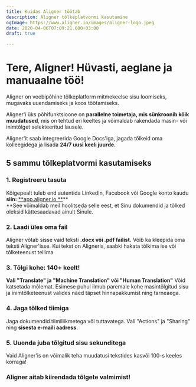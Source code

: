 ```yaml
---
title: Kuidas Aligner töötab
description: Aligner tõlkeplatvormi kasutamine
ogImage: https://www.aligner.io/images/aligner-logo.jpeg
date: 2020-04-06T07:09:21.000+03:00
draft: true

---
```

# Tere, Aligner! Hüvasti, aeglane ja manuaalne töö!

Aligner on veebipõhine tõlkeplatform mitmekeelse sisu loomiseks, mugavaks uuendamiseks ja koos töötamiseks. 

Aligner'i üks põhifunktsioone on **parallelne toimetaja, mis sünkroonib kõik muudatused**, mis on tehtud eri keeltes ja võimaldab rakendada masin- või inimtõlget selekteeritud lausele. 

Aligner'it saab integreerida Google Docs'iga, jagada tõlkeid oma kolleegidega ja lisada **24/7 uusi keeli juurde.**

## 5 sammu tõlkeplatvormi kasutamiseks

### **1. Registreeru tasuta** 

Kõigepealt tuleb end autentida LinkedIn, Facebook või Google konto kaudu **siin:** [**app.aligner.io **](https://app.aligner.io/)**  
**See võimaldab meil hoolitseda selle eest, et Sinu dokumendid ja tõlked oleksid kättesaadavad ainult Sinule.

### **2. Laadi üles oma fail**

Aligner võtab sisse vaid teksti **.docx või .pdf failist.** Võib ka kleepida oma teksti Aligner'isse. Kui tekst on Aligneris, saabki hakata tõlkima ise või tõlketeenust tellima

### **3. Tõlgi kohe: 140+ keelt!**

**Vali "Translate" ja "Machine Translation" või "Human Translation"** Võid katsetada mõlemat. Esimese puhul ilmub paremale kohe masintõlgitud sisu ja inimtõlketeenust valides näed täpset hinnapakkumist ning tarneaega.

### **4. Jaga tõlked tiimiga**

Jaga dokumendid tiimiliikmetega või tuttavatega. Vali "Actions" ja "Sharing" ning **sisesta e-maili aadress.**

### **5. Uuenda juba tõlgitud sisu sekunditega**

Vaid Aligner'is on võimalik teha muudatusi tekstides kasvõi 100-s keeles korraga!

### Aligner aitab kiirendada tõlgete valmimist! 
